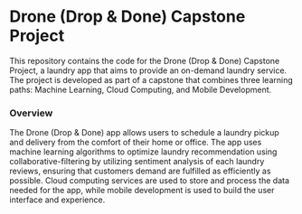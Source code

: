 # Drone (Drop & Done) Capstone Project
This repository contains the code for the Drone (Drop & Done) Capstone Project, a laundry app that aims to provide an on-demand laundry service. The project is developed as part of a capstone that combines three learning paths: Machine Learning, Cloud Computing, and Mobile Development.

### Overview
The Drone (Drop & Done) app allows users to schedule a laundry pickup and delivery from the comfort of their home or office. The app uses machine learning algorithms to optimize laundry recommendation using collaborative-filtering by utilizing sentiment analysis of each laundry reviews, ensuring that customers demand are fulfilled as efficiently as possible. Cloud computing services are used to store and process the data needed for the app, while mobile development is used to build the user interface and experience.
